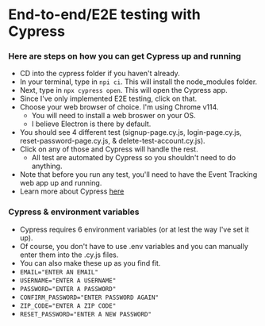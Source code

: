 # End-to-end/E2E testing with Cypress

### Here are steps on how you can get Cypress up and running
* CD into the cypress folder if you haven't already.
* In your terminal, type in `npi ci`. This will install the node_modules folder.
* Next, type in `npx cypress open`. This will open the Cypress app.
* Since I've only implemented E2E testing, click on that.
* Choose your web browser of choice. I'm using Chrome v114.
    * You will need to install a web broswer on your OS.
    * I believe Electron is there by default.
* You should see 4 different test (signup-page.cy.js, login-page.cy.js, reset-password-page.cy.js, & delete-test-account.cy.js).
* Click on any of those and Cypress will handle the rest.
    * All test are automated by Cypress so you shouldn't need to do anything.
* Note that before you run any test, you'll need to have the Event Tracking web app up and running.
* Learn more about Cypress [here](https://www.cypress.io/)

### Cypress & environment variables
* Cypress requires 6 environment variables (or at lest the way I've set it up).
* Of course, you don't have to use .env variables and you can manually enter them into the .cy.js files.
* You can also make these up as you find fit.
* `EMAIL="ENTER AN EMAIL"`
* `USERNAME="ENTER A USERNAME"`
* `PASSWORD="ENTER A PASSWORD"`
* `CONFIRM_PASSWORD="ENTER PASSWORD AGAIN"`
* `ZIP_CODE="ENTER A ZIP CODE"`
* `RESET_PASSWORD="ENTER A NEW PASSWORD"`